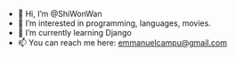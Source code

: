 - 👋 Hi, I’m @ShiWonWan
- 👀 I’m interested in programming, languages, movies.
- 🌱 I’m currently learning Django
- 📫 You can reach me here: emmanuelcampu@gmail.com
